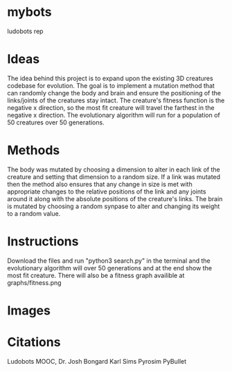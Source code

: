 # mybots
ludobots rep

# Ideas
The idea behind this project is to expand upon the existing 3D creatures codebase for evolution. The goal is to implement a mutation method that can randomly change the body and brain and ensure the positioning of the links/joints of the creatures stay intact. The creature's fitness function is the negative x direction, so the most fit creature will travel the farthest in the negative x direction. The evolutionary algorithm will run for a population of 50 creatures over 50 generations.

# Methods
The body was mutated by choosing a dimension to alter in each link of the creature and setting that dimension to a random size. If a link was mutated then the method also ensures that any change in size is met with appropriate changes to the relative positions of the link and any joints around it along with the absolute positions of the creature's links. The brain is mutated by choosing a random synpase to alter and changing its weight to a random value.

# Instructions
Download the files and run "python3 search.py" in the terminal and the evolutionary algorithm will over 50 generations and at the end show the most fit creature. There will also be a fitness graph availible at graphs/fitness.png

# Images

# Citations
Ludobots MOOC, Dr. Josh Bongard
Karl Sims
Pyrosim
PyBullet
